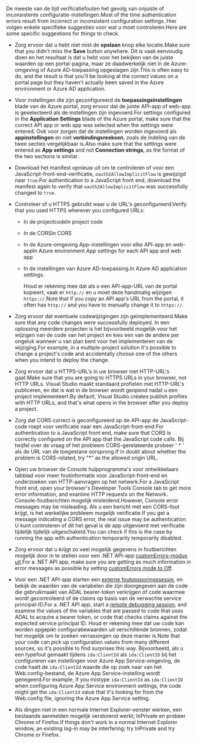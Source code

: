 <span data-ttu-id="9a3bd-101">De meeste van de tijd verificatiefouten het gevolg van onjuiste of inconsistente configuratie-instellingen.</span><span class="sxs-lookup"><span data-stu-id="9a3bd-101">Most of the time authentication errors result from incorrect or inconsistent configuration settings.</span></span> <span data-ttu-id="9a3bd-102">Hier volgen enkele specifieke suggesties voor wat u moet controleren.</span><span class="sxs-lookup"><span data-stu-id="9a3bd-102">Here are some specific suggestions for things to check.</span></span>

* <span data-ttu-id="9a3bd-103">Zorg ervoor dat u hebt niet mist de **opslaan** knop elke locatie.</span><span class="sxs-lookup"><span data-stu-id="9a3bd-103">Make sure that you didn't miss the **Save** button anywhere.</span></span> <span data-ttu-id="9a3bd-104">Dit is vaak eenvoudig doen en het resultaat is dat u hebt voor het bekijken van de juiste waarden op een portal-pagina, maar ze daadwerkelijk niet in de Azure-omgeving of Azure AD-toepassing opgeslagen zijn.</span><span class="sxs-lookup"><span data-stu-id="9a3bd-104">This is often easy to do, and the result is that you'll be looking at the correct values on a portal page but they haven't actually been saved in the Azure environment or Azure AD application.</span></span>
* <span data-ttu-id="9a3bd-105">Voor instellingen die zijn geconfigureerd de **toepassingsinstellingen** blade van de Azure portal, zorg ervoor dat de juiste API-app of web-app is geselecteerd als de instellingen zijn ingevoerd.</span><span class="sxs-lookup"><span data-stu-id="9a3bd-105">For settings configured in the **Application Settings** blade of the Azure portal, make sure that the correct API app or web app was selected when the settings were entered.</span></span>  <span data-ttu-id="9a3bd-106">Ook voor zorgen dat de instellingen worden ingevoerd als **appinstellingen** en niet **verbindingsreeksen**, zoals de indeling van de twee secties vergelijkbaar is.</span><span class="sxs-lookup"><span data-stu-id="9a3bd-106">Also make sure that the settings were entered as **App settings** and not **Connection strings**, as the format of the two sections is similar.</span></span>
* <span data-ttu-id="9a3bd-107">Download het manifest opnieuw uit om te controleren of voor een JavaScript-front-end-verificatie, `oauth2AllowImplicitFlow` is gewijzigd naar `true`.</span><span class="sxs-lookup"><span data-stu-id="9a3bd-107">For authentication to a JavaScript front end, download the manifest again to verify that `oauth2AllowImplicitFlow` was successfully changed to `true`.</span></span>
* <span data-ttu-id="9a3bd-108">Controleer of u HTTPS gebruikt waar u de URL's geconfigureerd:</span><span class="sxs-lookup"><span data-stu-id="9a3bd-108">Verify that you used HTTPS wherever you configured URLs:</span></span>
  
  * <span data-ttu-id="9a3bd-109">In de projectcode</span><span class="sxs-lookup"><span data-stu-id="9a3bd-109">In project code</span></span>
  * <span data-ttu-id="9a3bd-110">In de CORS</span><span class="sxs-lookup"><span data-stu-id="9a3bd-110">In CORS</span></span>
  * <span data-ttu-id="9a3bd-111">In de Azure-omgeving App-instellingen voor elke API-app en web-app</span><span class="sxs-lookup"><span data-stu-id="9a3bd-111">In Azure environment App settings for each API app and web app</span></span>
  * <span data-ttu-id="9a3bd-112">In de instellingen van Azure AD-toepassing.</span><span class="sxs-lookup"><span data-stu-id="9a3bd-112">In Azure AD application settings.</span></span>
    
    <span data-ttu-id="9a3bd-113">Houd er rekening mee dat als u een API-app-URL van de portal kopieert, vaak er `http://` en u moet deze handmatig wijzigen `https://`.</span><span class="sxs-lookup"><span data-stu-id="9a3bd-113">Note that if you copy an API app's URL from the portal, it often has `http://` and you have to manually change it to `https://`.</span></span>
* <span data-ttu-id="9a3bd-114">Zorg ervoor dat eventuele codewijzigingen zijn geïmplementeerd.</span><span class="sxs-lookup"><span data-stu-id="9a3bd-114">Make sure that any code changes were successfully deployed.</span></span> <span data-ttu-id="9a3bd-115">In een oplossing meerdere projecten is het bijvoorbeeld mogelijk voor het wijzigen van de code van het project en kies een van de andere per ongeluk wanneer u van plan bent voor het implementeren van de wijziging.</span><span class="sxs-lookup"><span data-stu-id="9a3bd-115">For example, in a multiple-project solution it's possible to change a project's code and accidentally choose one of the others when you intend to deploy the change.</span></span>
* <span data-ttu-id="9a3bd-116">Zorg ervoor dat u HTTPS-URL's in uw browser niet HTTP-URL's gaat.</span><span class="sxs-lookup"><span data-stu-id="9a3bd-116">Make sure that you are going to HTTPS URLs in your browser, not HTTP URLs.</span></span> <span data-ttu-id="9a3bd-117">Visual Studio maakt standaard profielen met HTTP-URL's publiceren, en dat is wat in de browser wordt geopend nadat u een project implementeert.</span><span class="sxs-lookup"><span data-stu-id="9a3bd-117">By default, Visual Studio creates publish profiles with HTTP URLs, and that's what opens in the browser after you deploy a project.</span></span>
* <span data-ttu-id="9a3bd-118">Zorg dat CORS correct is geconfigureerd op de API-app de JavaScript-code roept voor verificatie naar een JavaScript-front-end.</span><span class="sxs-lookup"><span data-stu-id="9a3bd-118">For authentication to a JavaScript front end, make sure that CORS is correctly configured on the API app that the JavaScript code calls.</span></span> <span data-ttu-id="9a3bd-119">Bij twijfel over de vraag of het probleem CORS-gerelateerde probeer ' * ' als de URL van de toegestane oorsprong.</span><span class="sxs-lookup"><span data-stu-id="9a3bd-119">If in doubt about whether the problem is CORS-related, try "*" as the allowed origin URL.</span></span> 
* <span data-ttu-id="9a3bd-120">Open uw browser de Console hulpprogramma's voor ontwikkelaars tabblad voor meer foutinformatie voor JavaScript-front-end en onderzoeken van HTTP-aanvragen op het netwerk.</span><span class="sxs-lookup"><span data-stu-id="9a3bd-120">For a JavaScript front end, open your browser's Developer Tools Console tab to get more error information, and examine HTTP requests on the Network.</span></span> <span data-ttu-id="9a3bd-121">Console-foutberichten mogelijk misleidend.</span><span class="sxs-lookup"><span data-stu-id="9a3bd-121">However, Console error messages may be misleading.</span></span> <span data-ttu-id="9a3bd-122">Als u een bericht met een CORS-fout krijgt, is het werkelijke probleem mogelijk verificatie.</span><span class="sxs-lookup"><span data-stu-id="9a3bd-122">If you get a message indicating a CORS error, the real issue may be authentication.</span></span> <span data-ttu-id="9a3bd-123">U kunt controleren of dit het geval is de app uitgevoerd met verificatie tijdelijk tijdelijk uitgeschakeld.</span><span class="sxs-lookup"><span data-stu-id="9a3bd-123">You can check if this is the case by running the app with authentication temporarily temporarily disabled.</span></span>
* <span data-ttu-id="9a3bd-124">Zorg ervoor dat u krijgt zo veel mogelijk gegevens in foutberichten mogelijk door in te stellen voor een .NET API-app [customErrors-modus uit](../articles/app-service-web/web-sites-dotnet-troubleshoot-visual-studio.md#remoteview).</span><span class="sxs-lookup"><span data-stu-id="9a3bd-124">For a .NET API app, make sure you are getting as much information in error messages as possible by setting [customErrors mode to Off](../articles/app-service-web/web-sites-dotnet-troubleshoot-visual-studio.md#remoteview).</span></span>
* <span data-ttu-id="9a3bd-125">Voor een .NET API-app starten een [externe foutopsporingssessie](../articles/app-service-web/web-sites-dotnet-troubleshoot-visual-studio.md#remotedebug), en bekijk de waarden van de variabelen die zijn doorgegeven aan de code die gebruikmaakt van ADAL bearer-token verkrijgen of code waarmee wordt gecontroleerd of de claims op basis van de verwachte service principal-ID.</span><span class="sxs-lookup"><span data-stu-id="9a3bd-125">For a .NET API app, start a [remote debugging session](../articles/app-service-web/web-sites-dotnet-troubleshoot-visual-studio.md#remotedebug), and examine the values of the variables that are passed to code that uses ADAL to acquire a bearer token, or code that checks claims against the expected service principal ID.</span></span> <span data-ttu-id="9a3bd-126">Houd er rekening mee dat uw code kan worden opgepikt configuratiewaarden uit verschillende bronnen, zodat het mogelijk om te zoeken verrassingen op deze manier is.</span><span class="sxs-lookup"><span data-stu-id="9a3bd-126">Note that your code can pick up configuration values from many different sources, so it's possible to find surprises this way.</span></span> <span data-ttu-id="9a3bd-127">Bijvoorbeeld, als u een typefout gemaakt tijdens `ida:ClientId` als `ida:ClientID` bij het configureren van instellingen voor Azure App Service-omgeving, de code haalt de `ida:ClientId` waarde die op zoek naar van het Web.config-bestand, de Azure App Service-instelling wordt genegeerd.</span><span class="sxs-lookup"><span data-stu-id="9a3bd-127">For example, if you mistype `ida:ClientId` as `ida:ClientID` when configuring Azure App Service environment settings, the code might get the `ida:ClientId` value that it's looking for from the Web.config file, ignoring the Azure App Service setting.</span></span> 
* <span data-ttu-id="9a3bd-128">Als dingen niet in een normale Internet Explorer-venster werken, een bestaande aanmelden mogelijk verstorend werkt; InPrivate en probeer Chrome of Firefox.</span><span class="sxs-lookup"><span data-stu-id="9a3bd-128">If things don't work in a normal Internet Explorer window, an existing log-in may be interfering; try InPrivate and try Chrome or Firefox.</span></span>

